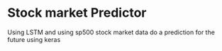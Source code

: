 # Stock market Predictor
Using LSTM and using sp500 stock market data do a prediction for the future using keras
